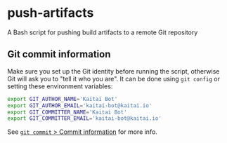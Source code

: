 # push-artifacts
A Bash script for pushing build artifacts to a remote Git repository

## Git commit information

Make sure you set up the Git identity before running the script, otherwise
Git will ask you to "tell it who you are". It can be done using `git config`
or setting these environment variables:

```bash
export GIT_AUTHOR_NAME='Kaitai Bot'
export GIT_AUTHOR_EMAIL='kaitai-bot@kaitai.io'
export GIT_COMMITTER_NAME='Kaitai Bot'
export GIT_COMMITTER_EMAIL='kaitai-bot@kaitai.io'
```

See [`git commit` > Commit information](https://git-scm.com/docs/git-commit#_commit_information)
for more info.
